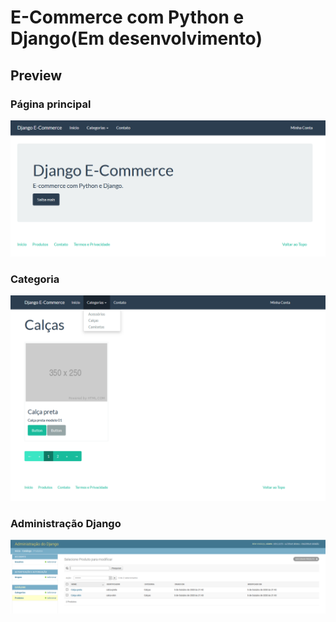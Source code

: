 # E-Commerce com Python e Django(Em desenvolvimento)

## Preview

### Página principal
![print](prints/PaginaPrincipal.PNG) 

### Categoria
![print](prints/Calcas.PNG) 

### Administração Django
![print](prints/AdministraçãoDjango.PNG) 